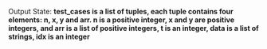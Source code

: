 Output State: **test_cases is a list of tuples, each tuple contains four elements: n, x, y and arr. n is a positive integer, x and y are positive integers, and arr is a list of positive integers, t is an integer, data is a list of strings, idx is an integer**